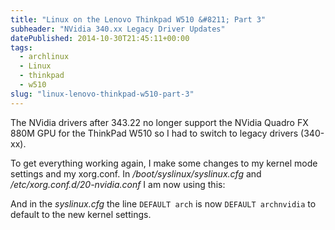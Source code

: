 ```yaml
---
title: "Linux on the Lenovo Thinkpad W510 &#8211; Part 3"
subheader: "NVidia 340.xx Legacy Driver Updates"
datePublished: 2014-10-30T21:45:11+00:00
tags:
  - archlinux
  - Linux
  - thinkpad
  - w510
slug: "linux-lenovo-thinkpad-w510-part-3"
---
```



<p>The NVidia drivers after 343.22 no longer support the NVidia Quadro FX 880M GPU for the ThinkPad W510 so I had to switch to legacy drivers (340-xx).</p>
<p>To get everything working again, I make some changes to my kernel mode settings and my xorg.conf. In <var>/boot/syslinux/syslinux.cfg</var> and <var>/etc/xorg.conf.d/20-nvidia.conf</var> I am now using this:</p>
<p><script src="https://gist.github.com/davidosomething/87171683d589981225a1.js"></script></p>
<p>And in the <var>syslinux.cfg</var> the line <code>DEFAULT arch</code> is now <code>DEFAULT archnvidia</code> to default to the new kernel settings.</p>

